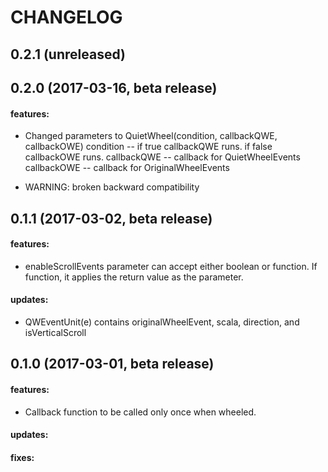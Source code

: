 CHANGELOG
=========

## 0.2.1 (unreleased)

## 0.2.0 (2017-03-16, beta release)

#### features:
 - Changed parameters to QuietWheel(condition, callbackQWE, callbackOWE)
		condition   -- if true callbackQWE runs. if false callbackOWE runs.
		callbackQWE -- callback for QuietWheelEvents
		callbackOWE -- callback for OriginalWheelEvents

 - WARNING: broken backward compatibility

## 0.1.1 (2017-03-02, beta release)

#### features:
 - enableScrollEvents parameter can accept either boolean or function. If function, it applies the return value as the parameter.

#### updates:
 - QWEventUnit(e) contains originalWheelEvent, scala, direction, and isVerticalScroll

## 0.1.0 (2017-03-01, beta release)

#### features:
 - Callback function to be called only once when wheeled.

#### updates:

#### fixes:
